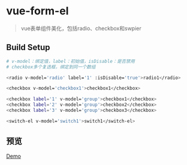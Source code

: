 # vue-form-el

> vue表单组件美化，包括radio、checkbox和swpier

## Build Setup

``` bash
# v-model：绑定值，label：初始值，isDisable：是否禁用
# checkbox多个复选框，绑定到同一个数组

<radio v-model='radio' label='1' :isDisable='true'>radio1</radio>

<checkbox v-model='checkbox1'>checkbox1</checkbox>

<checkbox label='1' v-model='group'>checkbox1</checkbox>
<checkbox label='2' v-model='group'>checkbox2</checkbox>
<checkbox label='3' v-model='group'>checkbox3</checkbox>

<switch-el v-model='switch1'>switch1</switch-el>
```

## 预览

<a href="https://zhazhjie.github.io/vue-components-demo/">Demo</a>
